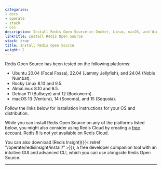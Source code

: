```yaml
---
categories:
- docs
- operate
- stack
- oss
description: Install Redis Open Source on Docker, Linux, macOS, and Windows (using Docker only)
linkTitle: Install Redis Open Source
stack: true
title: Install Redis Open Source
weight: 2
---
```


Redis Open Source has been tested on the following platforms:

- Ubuntu 20.04 (Focal Fossa), 22.04 (Jammy Jellyfish), and 24.04 (Noble Numbat).
- Rocky Linux 8.10 and 9.5.
- AlmaLinux 8.10 and 9.5.
- Debian 11 (Bullseye) and 12 (Bookworm).
- macOS 13 (Ventura), 14 (Sonoma), and 15 (Sequoia).

Follow the links below for installation instructions for your OS and distribution.

While you can install Redis Open Source on any of the platforms listed below, you might also consider using Redis Cloud by creating a [free account](https://redis.com/try-free/?utm_source=redisio&utm_medium=referral&utm_campaign=2023-09-try_free&utm_content=cu-redis_cloud_users).
Redis 8 is not yet available on Redis Cloud.

You can also download [Redis Insight]({{< relref "/operate/redisinsight/install/" >}}), a free developer companion tool with an intuitive GUI and advanced CLI, which you can use alongside Redis Open Source.

<hr/>
